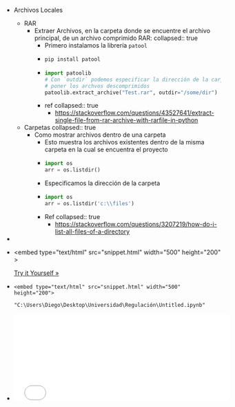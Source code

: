 - Archivos Locales
	- RAR
		- Extraer Archivos, en la carpeta donde se encuentre el archivo principal,  de un archivo comprimido RAR:
		  collapsed:: true
			- Primero instalamos la librería `patool`
			- ``` Python
			  pip install patool
			  ```
			- ``` Python
			  import patoolib
			  # Con `outdir` podemos especificar la dirección de la carpeta en la cual queremos 
			  # poner los archvos descomprimidos
			  patoolib.extract_archive("Test.rar", outdir="/some/dir")
			  ```
			- ref
			  collapsed:: true
				- https://stackoverflow.com/questions/43527641/extract-single-file-from-rar-archive-with-rarfile-in-python
	- Carpetas
	  collapsed:: true
		- Como mostrar archivos dentro de una carpeta
			- Esto muestra los archivos existentes dentro de la misma carpeta en la cual se encuentra el proyecto
			- ``` Python
			  import os
			  arr = os.listdir()
			  ```
			- Especificamos la dirección de la carpeta
			- ``` python
			  import os
			  arr = os.listdir('c:\\files')
			  ```
			- Ref
			  collapsed:: true
				- https://stackoverflow.com/questions/3207219/how-do-i-list-all-files-of-a-directory
-
- <embed type\="text/html" src\="snippet.html" width\="500" height\="200"\>
  
  [Try it Yourself »](https://www.w3schools.com/tags/tryit.asp?filename=tryhtml5_embed_html)
- ``` 
  <embed type="text/html" src="snippet.html" width="500" height="200">
  
  "C:\Users\Diego\Desktop\Universidad\Regulación\Untitled.ipynb"
  
  ```
- <html> <embed type="text/html" src="snippet.html" width="500" height="200"></html>